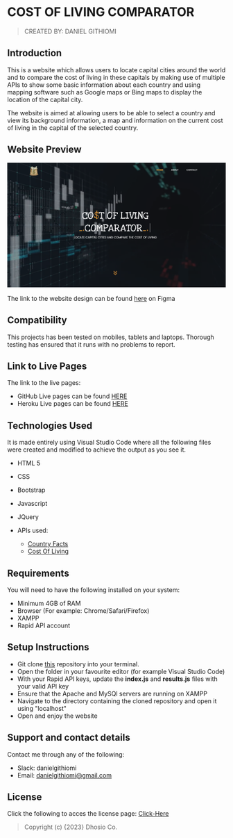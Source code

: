 # COST OF LIVING COMPARATOR

> CREATED BY: DANIEL GITHIOMI

## Introduction

This is a website which allows users to locate capital cities around the world and to compare the cost of living in these capitals by making use of multiple APIs to show some basic information about each country and using mapping software such as Google maps or Bing maps to display the location of the capital city.

The website is aimed at allowing users to be able to select a country and view its background information, a map and information on the current cost of living in the capital of the selected country.

## Website Preview

  ![SCREENSHOT](Resources/Images/Screenshot.png)

  The link to the website design can be found [here](https://www.figma.com/file/2tc99f6AKhVpyL1cgpMNiz/Cost-Of-Living-Comparator?node-id=6%3A81&t=QUpEC61uM9045iAp-0) on Figma

## Compatibility

This projects has been tested on mobiles, tablets and laptops. Thorough testing has ensured that it runs with no problems to report.

## Link to Live Pages

The link to the live pages:

* GitHub Live pages can be found [HERE](https://https://githiomi.github.io/Cost-Of-Living-Comparator)
* Heroku Live pages can be found [HERE](https://github.com/githiomi/Cost-Of-Living-Comparator.git)

## Technologies Used

It is made entirely using Visual Studio Code where all the following files were created and modified to achieve the output as you see it.

* HTML 5
* CSS
* Bootstrap
* Javascript
* JQuery
* APIs used:

  * [Country Facts](https://rapidapi.com/richardarthur228/api/country-facts/)
  * [Cost Of Living](https://rapidapi.com/traveltables/api/cost-of-living-and-prices/)

## Requirements

You will need to have the following installed on your system:

* Minimum 4GB of RAM
* Browser (For example: Chrome/Safari/Firefox)
* XAMPP
* Rapid API account

## Setup Instructions

* Git clone [this](https://github.com/githiomi/Cost-Of-Living-Comparator.git) repository into your terminal.  
* Open the folder in your favourite editor (for example Visual Studio Code)
* With your Rapid API keys, update the **index.js** and **results.js** files with your valid API key
* Ensure that the Apache and MySQl servers are running on XAMPP
* Navigate to the directory containing the cloned repository and open it using "localhost"
* Open and enjoy the website

## Support and contact details

Contact me through any of the following:

* Slack: danielgithiomi
* Email: danielgithiomi@gmail.com

## License

Click the following to acces the license page: [Click-Here](https://githiomi.github.io/Privacy-Policy/)

>Copyright (c) {2023} Dhosio Co.
